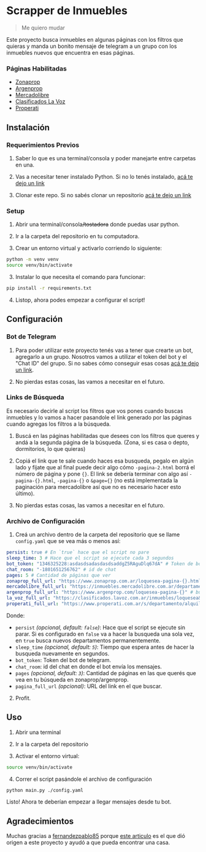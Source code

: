 # Scrapper de Inmuebles

> Me quiero mudar

Este proyecto busca inmuebles en algunas páginas con los filtros que quieras y manda un bonito mensaje de telegram a un grupo con los inmuebles nuevos que encuentra en esas páginas.

### Páginas Habilitadas

- [Zonaprop](https://www.zonaprop.com.ar/)
- [Argenprop](https://www.argenprop.com/)
- [Mercadolibre](https://www.mercadolibre.com.ar)
- [Clasificados La Voz](https://clasificados.lavoz.com.ar/inmuebles)
- [Properati](https://www.properati.com.ar/)

## Instalación

### Requerimientos Previos

1. Saber lo que es una terminal/consola y poder manejarte entre carpetas en una.

2. Vas a necesitar tener instalado Python. Si no lo tenés instalado, [acá te dejo un link](https://tutorial.djangogirls.org/es/python_installation/)

3. Clonar este repo. Si no sabés clonar un repositorio [acá te dejo un link](https://www.taloselectronics.com/blogs/tutoriales/como-descargar-un-proyecto-de-github)

### Setup

1. Abrir una terminal/consola<s>/tostadora</s> donde puedas usar python.

2. Ir a la carpeta del repositorio en tu computadora.

2. Crear un entorno virtual y activarlo corriendo lo siguiente:

```bash
python -m venv venv
source venv/bin/activate
```

3. Instalar lo que necesita el comando para funcionar:

```bash
pip install -r requirements.txt
```

4. Listop, ahora podes empezar a configurar el script!

## Configuración

### Bot de Telegram

1. Para poder utilizar este proyecto tenés vas a tener que crearte un bot, agregarlo a un grupo. Nosotros vamos a utilizar el token del bot y el "Chat ID" del grupo. Si no sabes cómo conseguir esas cosas [acá te dejo un link](https://dev.to/rizkyrajitha/get-notifications-with-telegram-bot-537l). 

2. No pierdas estas cosas, las vamos a necesitar en el futuro.

### Links de Búsqueda

Es necesario decirle al script los filtros que vos pones cuando buscas inmuebles y lo vamos a hacer pasandole el link generado por las páginas cuando agregas los filtros a la búsqueda.

1. Buscá en las páginas habilitadas que desees con los filtros que queres y andá a la segunda página de la búsqueda. (Zona, si es casa o depto, dormitorios, lo que quieras)

2. Copiá el link que te sale cuando haces esa busqueda, pegalo en algún lado y fijate que al final puede decir algo cómo `-pagina-2.html` borrá el número de página y pone `{}`. El link se debería terminar con algo así `-pagina-{}.html`, `-pagina-{}` o `&page={}` (no está implementada la paginación para mercadolibre así que no es necesario hacer esto último).

3. No pierdas estas cosas, las vamos a necesitar en el futuro.

### Archivo de Configuración

1. Creá un archivo dentro de la carpeta del repositorio que se llame `config.yaml` que se vea más o menos así:

```yaml
persist: true # En `true` hace que el script no pare
sleep_time: 3 # Hace que el script se ejecute cada 3 segundos
bot_token: "1346325228:asdasdsadasdasdsaddgZ5RAguDlq67dA" # Token de bot
chat_room: "-1801651256762" # id de chat
pages: 5 # Cantidad de páginas que ver
zonaprop_full_url: "https://www.zonaprop.com.ar/loquesea-pagina-{}.html" # busqueda zonaprop
mercadolibre_full_url: "https://inmuebles.mercadolibre.com.ar/departamentos/alquiler/loquesea" # busqueda mercadolibre
argenprop_full_url: "https://www.argenprop.com/loquesea-pagina-{}" # busqueda argenprop
la_voz_full_url: "https://clasificados.lavoz.com.ar/inmuebles/loquesea&page={}" # busqueda la voz
properati_full_url: "https://www.properati.com.ar/s/departamento/alquiler/loquesea&page={}" # busqueda properati
```

Donde:

- `persist` _(opcional, default: `false`)_: Hace que el script se ejecute sin parar. Si es configurado en `false` va a hacer la busqueda una sola vez, en `true` busca nuevos departamentos permanentemente.
- `sleep_time` _(opcional, default: `5`)_: Tiempo que espera antes de hacer la busqueda nuevamente en segundos.
- `bot_token`: Token del bot de telegram.
- `chat_room`: id del chat en donde el bot envía los mensajes.
- `pages` _(opcional, default: `3`)_: Cantidad de páginas en las que querés que vea en tu búsqueda en zonaprop/argenprop.
- `pagina_full_url` _(opcional)_: URL del link en el que buscar.

2. Profit.

## Uso

1. Abrir una terminal

2. Ir a la carpeta del repositorio

3. Activar el entorno virtual:

```bash
source venv/bin/activate
```

4. Correr el script pasándole el archivo de configuración

```bash
python main.py ./config.yaml
```

Listo! Ahora te deberían empezar a llegar mensajes desde tu bot.

## Agradecimientos

Muchas gracias a [fernandezpablo85](https://gist.github.com/fernandezpablo85) porque [este articulo](https://dev.to/fernandezpablo/scrappeando-propiedades-con-python-4cp8) es el que dió origen a este proyecto y ayudó a que pueda encontrar una casa.
